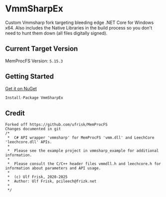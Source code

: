 # VmmSharpEx

Custom Vmmsharp fork targeting bleeding edge .NET Core for Windows x64. Also includes the Native Libraries in the build process so you don't need to hunt them down (all files digitally signed).

## Current Target Version
MemProcFS Version: `5.15.3`

## Getting Started
[Get it on NuGet](https://www.nuget.org/packages/VmmSharpEx)

```csharp
Install-Package VmmSharpEx
```

## Credit
```
Forked off https://github.com/ufrisk/MemProcFS
Changes documented in git
/*  
 *  C# API wrapper 'vmmsharp' for MemProcFS 'vmm.dll' and LeechCore 'leechcore.dll' APIs.
 *  
 *  Please see the example project in vmmsharp_example for additional information.
 *  
 *  Please consult the C/C++ header files vmmdll.h and leechcore.h for information about parameters and API usage.
 *  
 *  (c) Ulf Frisk, 2020-2025
 *  Author: Ulf Frisk, pcileech@frizk.net
 *  
 */
```
